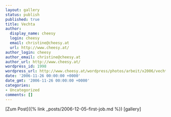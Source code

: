 ```yaml
---
layout: gallery
status: publish
published: true
title: Vechta
author:
  display_name: cheesy
  login: cheesy
  email: christine@cheesy.at
  url: http://www.cheesy.at/
author_login: cheesy
author_email: christine@cheesy.at
author_url: http://www.cheesy.at/
wordpress_id: 1998
wordpress_url: http://www.cheesy.at/wordpress/photos/arbeit/x2006/vechta/
date: '2006-11-26 00:00:00 +0000'
date_gmt: '2006-11-26 00:00:00 +0000'
categories:
- Uncategorized
comments: []
---
```


[Zum Post]({% link _posts/2006-12-05-first-job.md %})
[gallery]<!--:-->

